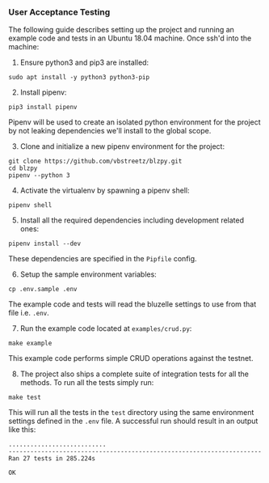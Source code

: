 ### User Acceptance Testing

The following guide describes setting up the project and running an example code and tests in an Ubuntu 18.04 machine. Once ssh'd into the machine:

1. Ensure python3 and pip3 are installed:

```
sudo apt install -y python3 python3-pip
```

2. Install pipenv:

```
pip3 install pipenv
```

Pipenv will be used to create an isolated python environment for the project by not leaking dependencies we'll install to the global scope.

3. Clone and initialize a new pipenv environment for the project:

```
git clone https://github.com/vbstreetz/blzpy.git
cd blzpy
pipenv --python 3
```

4. Activate the virtualenv by spawning a pipenv shell:

```
pipenv shell
```

5. Install all the required dependencies including development related ones:

```
pipenv install --dev
```

These dependencies are specified in the `Pipfile` config.

6. Setup the sample environment variables:

```
cp .env.sample .env
```

The example code and tests will read the bluzelle settings to use from that file i.e. `.env`.

7. Run the example code located at `examples/crud.py`:

```
make example
```

This example code performs simple CRUD operations against the testnet.

8. The project also ships a complete suite of integration tests for all the methods. To run all the tests simply run:

```
make test
```

This will run all the tests in the `test` directory using the same environment settings defined in the `.env` file. A successful run should result in an output like this:

```
...........................
----------------------------------------------------------------------
Ran 27 tests in 285.224s

OK
```
